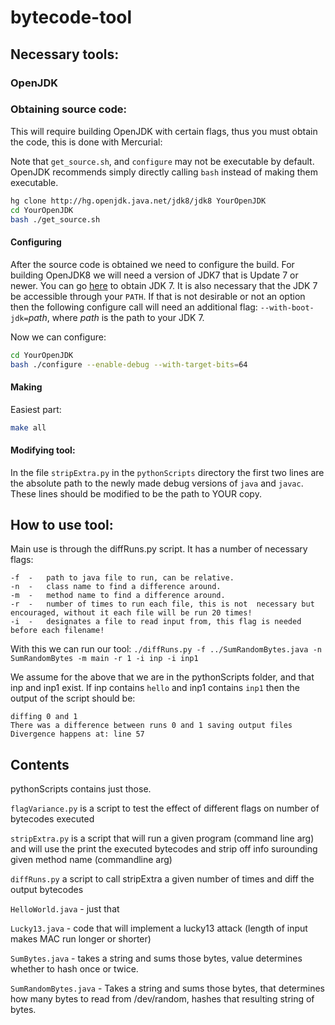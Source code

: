 # bytecode-tool

## Necessary tools:

### OpenJDK

### Obtaining source code:
This will require building OpenJDK with certain flags, thus you must obtain the code, this is done with Mercurial:

Note that `get_source.sh`, and `configure` may not be executable by default. OpenJDK recommends simply directly calling `bash` instead of making them executable.

```bash
hg clone http://hg.openjdk.java.net/jdk8/jdk8 YourOpenJDK 
cd YourOpenJDK
bash ./get_source.sh
```

#### Configuring
After the source code is obtained we need to configure the build. For building OpenJDK8 we will need a version of JDK7 that is Update 7 or newer. You can go [here](http://www.oracle.com/technetwork/java/javase/downloads/index.html) to obtain JDK 7. It is also necessary that the JDK 7 be accessible through your `PATH`. If that is not desirable or not an option then the following configure call will need an additional flag: `--with-boot-jdk=`*path*, where *path* is the path to your JDK 7.


Now we can configure:

```bash
cd YourOpenJDK
bash ./configure --enable-debug --with-target-bits=64
```

#### Making
Easiest part:

```bash
make all
```

#### Modifying tool:

In the file `stripExtra.py` in the `pythonScripts` directory the first two lines are the absolute path to the newly made debug versions of `java` and `javac`. These lines should be modified to be the path to YOUR copy.

## How to use tool:

Main use is through the diffRuns.py script. It has a number of necessary flags: 

```
-f  -   path to java file to run, can be relative.
-n  -   class name to find a difference around.
-m  -   method name to find a difference around.
-r  -   number of times to run each file, this is not  necessary but encouraged, without it each file will be run 20 times!
-i  -   designates a file to read input from, this flag is needed before each filename!
```

With this we can run our tool:
`./diffRuns.py -f ../SumRandomBytes.java -n SumRandomBytes -m main -r 1 -i inp -i inp1`

We assume for the above that we are in the pythonScripts folder, and that inp and inp1 exist. If inp contains `hello` and inp1 contains `inp1` then the output of the script should be: 
```
diffing 0 and 1
There was a difference between runs 0 and 1 saving output files
Divergence happens at: line 57
```

## Contents
pythonScripts contains just those.

`flagVariance.py` is a script to test the effect of different flags on number of bytecodes executed

`stripExtra.py` is a script that will run a given program (command line arg) and will use the print the executed bytecodes and strip off info surounding given method name (commandline arg)

`diffRuns.py` a script to call stripExtra a given number of times and diff the output bytecodes

`HelloWorld.java` - just that

`Lucky13.java` - code that will implement a lucky13 attack (length of input makes MAC run longer or shorter)

`SumBytes.java` - takes a string and sums those bytes, value determines whether to hash once or twice.

`SumRandomBytes.java` - Takes a string and sums those bytes, that determines how many bytes to read from /dev/random, hashes that resulting string of bytes.
